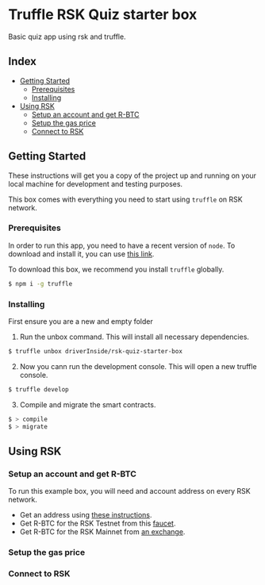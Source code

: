 # Truffle RSK Quiz starter box

Basic quiz app using rsk and truffle.

## Index
* [Getting Started](#Getting-Started)
    * [Prerequisites](#Prerequisites)
    * [Installing](#Installing)
* [Using RSK](#Using-RSK)
    * [Setup an account and get R-BTC](#Setup-an-account-and-get-R-BTC)
    * [Setup the gas price](#Setup-the-gas-price)
    * [Connect to RSK](#Connect-to-RSK)

## Getting Started

These instructions will get you a copy of the project up and running on your local machine for development and testing purposes.

This box comes with everything you need to start using `truffle` on RSK network.

### Prerequisites

In order to run this app, you need to have a recent version of `node`. To download and install it, you can use [this link](https://nodejs.org/en/).

To download this box, we recommend you install `truffle` globally.

```bash
$ npm i -g truffle
```

### Installing

First ensure you are a new and empty folder

1. Run the unbox command. This will install all necessary dependencies.

```bash
$ truffle unbox driverInside/rsk-quiz-starter-box
```

2. Now you cann run the development console. This will open a new truffle console.

```bash
$ truffle develop
```

3. Compile and migrate the smart contracts.

```bash
$ > compile
$ > migrate
```

## Using RSK

### Setup an account and get R-BTC

To run this example box, you will need and account address on every RSK network. 

* Get an address using [these instructions](https://developers.rsk.co/rsk/architecture/account-based/).
* Get R-BTC for the RSK Testnet from this [faucet](https://faucet.rsk.co/).
* Get R-BTC for the RSK Mainnet from [an exchange](https://www.rsk.co/#exchanges-rsk).

### Setup the gas price

### Connect to RSK
